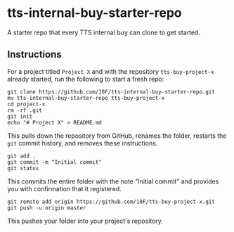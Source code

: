 # tts-internal-buy-starter-repo
A starter repo that every TTS internal buy can clone to get started.

## Instructions

For a project titled `Project X` and with the repository `tts-buy-project-x` already started, run the following to start a fresh repo:

```
git clone https://github.com/18F/tts-internal-buy-starter-repo.git
mv tts-internal-buy-starter-repo tts-buy-project-x
cd project-x
rm -rf .git
git init
echo "# Project X" > README.md
```

This pulls down the repository from GitHub, renames the folder, restarts the `git` commit history, and removes these instructions.

```
git add .
git commit -m "Initial commit"
git status
```

This commits the entire folder with the note "Initial commit" and provides you with confirmation that it registered.

```
git remote add origin https://github.com/18F/tts-buy-project-x.git
git push -u origin master
```

This pushes your folder into your project's repository.
